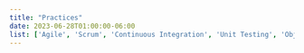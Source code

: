 ```yaml
---
title: "Practices"
date: 2023-06-28T01:00:00-06:00
list: ['Agile', 'Scrum', 'Continuous Integration', 'Unit Testing', 'Object Oriented Porgramming', 'Linux System Administration', 'Network Securty', 'Troubleshooting']
---
```

